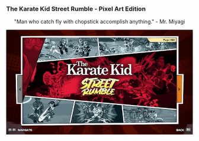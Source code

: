 ### The Karate Kid Street Rumble - Pixel Art Edition

<p style="text-align: center;">"Man who catch fly with chopstick accomplish anything." - Mr. Miyagi</p>

![Karate Kid Street Rumble](/assets/images/prj_karate_kid/Karate_Kid_001.jpg)
